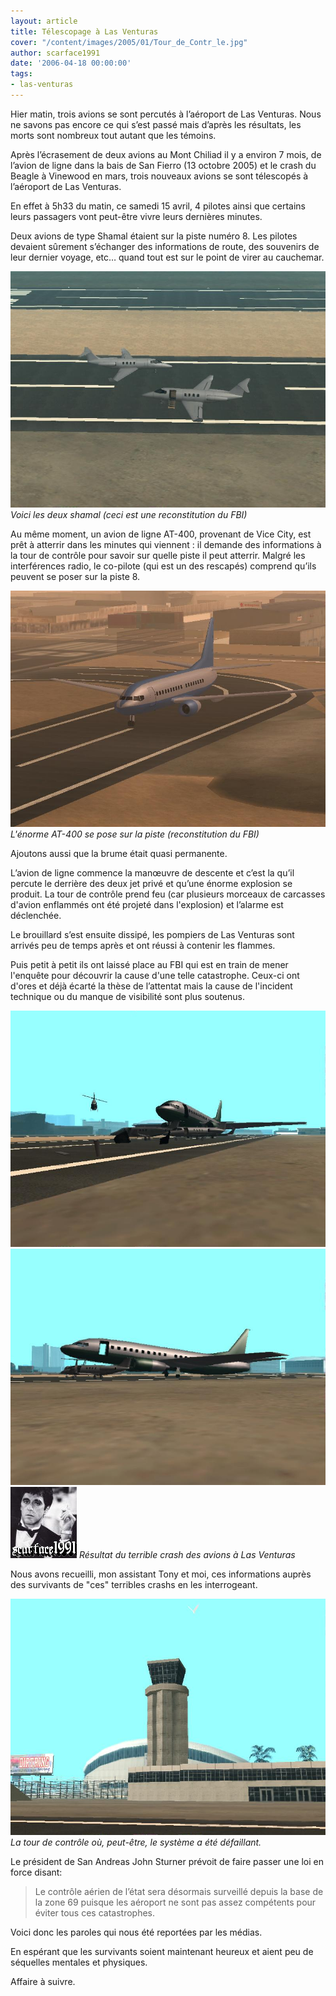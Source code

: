 ```yaml
---
layout: article
title: Télescopage à Las Venturas
cover: "/content/images/2005/01/Tour_de_Contr_le.jpg"
author: scarface1991
date: '2006-04-18 00:00:00'
tags:
- las-venturas
---
```


Hier matin,&nbsp;trois avions se sont percutés à l’aéroport de Las Venturas. Nous ne savons pas encore ce qui s’est passé mais d’après les résultats, les morts sont nombreux tout autant que les témoins.

Après l’écrasement de deux avions au Mont Chiliad il y a environ 7 mois, de l’avion de ligne dans la bais de San Fierro (13 octobre 2005) et le crash du Beagle à Vinewood en mars, trois nouveaux avions se sont télescopés à l’aéroport de Las Venturas.

En effet à 5h33 du matin, ce samedi 15 avril, 4 pilotes ainsi que certains leurs passagers vont peut-être&nbsp;vivre leurs dernières minutes.

Deux avions de type Shamal étaient sur la piste numéro 8. Les pilotes devaient sûrement s’échanger des informations de route, des souvenirs de leur dernier voyage, etc… quand tout est sur le point de virer au cauchemar.

![Voici les deux shamal (ceci est une reconstitution du FBI)](/content/images/2005/01/Deux_shamal_sur_la_piste.jpg)
_Voici les deux shamal (ceci est une reconstitution du FBI)_

Au même moment, un avion de ligne AT-400, provenant de Vice City, est prêt à atterrir dans les minutes qui viennent&nbsp;: il demande des informations à la tour de contrôle pour savoir sur quelle piste il peut atterrir. Malgré les interférences radio, le co-pilote (qui est un des rescapés) comprend qu’ils peuvent se poser sur la piste 8.

![L'énorme AT-400 se pose sur la piste (reconstitution du FBI)](/content/images/2005/01/At-400_sur_la_piste.jpg)
_L'énorme AT-400 se pose sur la piste (reconstitution du FBI)_

Ajoutons aussi que la brume était quasi permanente.

L’avion de ligne commence la manœuvre de descente et c’est la qu’il percute le derrière des deux jet privé et qu’une énorme explosion se produit. La tour de contrôle prend feu (car plusieurs morceaux de carcasses d'avion enflammés&nbsp;ont été projeté dans l'explosion) et l’alarme est déclenchée.

Le brouillard s’est ensuite dissipé, les pompiers de Las Venturas sont arrivés peu de temps après et ont réussi à contenir les flammes.

Puis petit à petit ils ont laissé place au FBI qui est en train de&nbsp;mener l'enquête pour découvrir la cause d'une telle catastrophe. Ceux-ci ont d'ores et déjà écarté la thèse de l’attentat mais la cause de l'incident technique ou du manque de visibilité sont plus soutenus.

![](/content/images/2005/01/Explosion_N_1.jpg)
![](/content/images/2005/01/Explosion_N_2.jpg)
![Résultat du terrible crash des avions à Las Venturas](/content/images/2005/01/Explosion_N_3.jpg)
_Résultat du terrible crash des avions à Las Venturas_

Nous avons recueilli, mon assistant Tony et moi, ces informations auprès des survivants de "ces" terribles crashs en les interrogeant.

![La tour de contrôle où, peut-être, le système a été défaillant.](/content/images/2005/01/Tour_de_Contr_le.jpg)
_La tour de contrôle où, peut-être, le système a été défaillant._

Le président de San Andreas John Sturner prévoit de faire passer une loi en force disant:

> Le contrôle aérien de l’état sera désormais surveillé depuis la base de la zone 69 puisque les aéroport ne sont pas assez compétents pour éviter tous ces catastrophes.

Voici donc les paroles qui nous été reportées par les médias.

En espérant que les survivants soient maintenant heureux et aient peu de séquelles mentales et physiques.

Affaire à suivre.